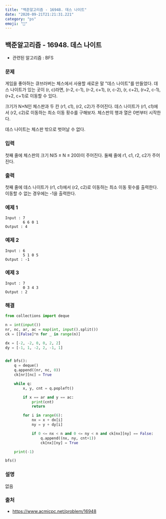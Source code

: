 ```yaml
---
title: "백준알고리즘 - 16948. 데스 나이트"
date: "2020-09-21T21:21:31.221"
category: "ps"
emoji: "🌄"
---
```


## 백준알고리즘 - 16948. 데스 나이트

- 관련된 알고리즘 : BFS

### 문제

게임을 좋아하는 큐브러버는 체스에서 사용할 새로운 말 "데스 나이트"를 만들었다. 데스 나이트가 있는 곳이 (r, c)라면, (r-2, c-1), (r-2, c+1), (r, c-2), (r, c+2), (r+2, c-1), (r+2, c+1)로 이동할 수 있다.

크기가 N×N인 체스판과 두 칸 (r1, c1), (r2, c2)가 주어진다. 데스 나이트가 (r1, c1)에서 (r2, c2)로 이동하는 최소 이동 횟수를 구해보자. 체스판의 행과 열은 0번부터 시작한다.

데스 나이트는 체스판 밖으로 벗어날 수 없다.

### 입력

첫째 줄에 체스판의 크기 N(5 ≤ N ≤ 200)이 주어진다. 둘째 줄에 r1, c1, r2, c2가 주어진다.

### 출력

첫째 줄에 데스 나이트가 (r1, c1)에서 (r2, c2)로 이동하는 최소 이동 횟수를 출력한다. 이동할 수 없는 경우에는 -1을 출력한다.

### 예제 1

```
Input : 7
        6 6 0 1
Output : 4
```

### 예제 2

```
Input : 6
        5 1 0 5
Output : -1
```

### 예제 3

```
Input : 7
        0 3 4 3
Output : 2
```

### 해결

```python
from collections import deque

n = int(input())
nr, nc, ar, ac = map(int, input().split())
ck = [[False]*n for _ in range(n)]

dx = [-2, -2, 0, 0, 2, 2]
dy = [-1, 1, -2, 2, -1, 1]


def bfs():
    q = deque()
    q.append((nr, nc, 0))
    ck[nr][nc] = True

    while q:
        x, y, cnt = q.popleft()

        if x == ar and y == ac:
            print(cnt)
            return

        for i in range(6):
            nx = x + dx[i]
            ny = y + dy[i]

            if 0 <= nx < n and 0 <= ny < n and ck[nx][ny] == False:
                q.append((nx, ny, cnt+1))
                ck[nx][ny] = True

    print(-1)

bfs()
```

### 설명

없음

### 출처

- https://www.acmicpc.net/problem/16948

